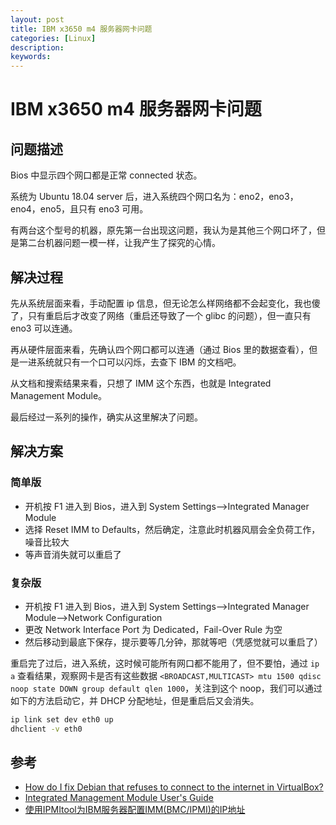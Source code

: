 ```yaml
---
layout: post
title: IBM x3650 m4 服务器网卡问题
categories: [Linux]
description:
keywords: 
---
```


# IBM x3650 m4 服务器网卡问题

## 问题描述

Bios 中显示四个网口都是正常 connected 状态。

系统为 Ubuntu 18.04 server 后，进入系统四个网口名为：eno2，eno3，eno4，eno5，且只有 eno3 可用。

有两台这个型号的机器，原先第一台出现这问题，我认为是其他三个网口坏了，但是第二台机器问题一模一样，让我产生了探究的心情。

## 解决过程

先从系统层面来看，手动配置 ip 信息，但无论怎么样网络都不会起变化，我也傻了，只有重启后才改变了网络（重启还导致了一个 glibc 的问题），但一直只有 eno3 可以连通。

再从硬件层面来看，先确认四个网口都可以连通（通过 Bios 里的数据查看），但是一进系统就只有一个口可以闪烁，去查下 IBM 的文档吧。

从文档和搜索结果来看，只想了 IMM 这个东西，也就是 Integrated Management Module。

最后经过一系列的操作，确实从这里解决了问题。

## 解决方案

### 简单版

- 开机按 F1 进入到 Bios，进入到 System Settings-->Integrated Manager Module
- 选择 Reset IMM to Defaults，然后确定，注意此时机器风扇会全负荷工作，噪音比较大
- 等声音消失就可以重启了

### 复杂版

- 开机按 F1 进入到 Bios，进入到 System Settings-->Integrated Manager Module-->Network Configuration
- 更改 Network Interface Port 为 Dedicated，Fail-Over Rule 为空
- 然后移动到最底下保存，提示要等几分钟，那就等吧（凭感觉就可以重启了）


重启完了过后，进入系统，这时候可能所有网口都不能用了，但不要怕，通过 `ip a` 查看结果，观察网卡是否有这些数据 `<BROADCAST,MULTICAST> mtu 1500 qdisc noop state DOWN group default qlen 1000`，关注到这个 noop，我们可以通过如下的方法启动它，并 DHCP 分配地址，但是重启后又会消失。

```sh
ip link set dev eth0 up
dhclient -v eth0
```

## 参考

- [How do I fix Debian that refuses to connect to the internet in VirtualBox?](https://unix.stackexchange.com/questions/234029/how-do-i-fix-debian-that-refuses-to-connect-to-the-internet-in-virtualbox)
- [Integrated Management Module User's Guide](https://www.ibm.com/support/knowledgecenter/en/ST5Q4U_1.6.1/com.ibm.storwize.v7000.unified.161.doc/imm_iug.html)
- [使用IPMItool为IBM服务器配置IMM(BMC/IPMI)的IP地址](https://www.geekzu.cn/archives/ipmitool-ibm-imm-ip.html)
